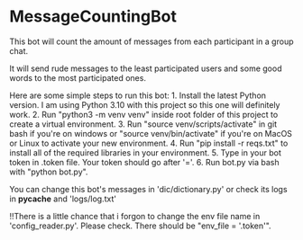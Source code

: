 # MessageCountingBot
This bot will count the amount of messages from each participant in a group chat.

It will send rude messages to the least participated users and some good words to the most participated ones. 

Here are some simple steps to run this bot:
    1. Install the latest Python version. I am using Python 3.10 with this project so this one will definitely work.
    2. Run "python3 -m venv venv" inside root folder of this project to create a virtual environment.
    3. Run "source venv/scripts/activate" in git bash if you're on windows or "source venv/bin/activate" if you're on MacOS or Linux to activate your new environment.
    4. Run "pip install -r reqs.txt" to install all of the required libraries in your environment.
    5. Type in your bot token in .token file. Your token should go after '='.
    6. Run bot.py via bash with "python bot.py".

You can change this bot's messages in 'dic/dictionary.py' or check its logs in __pycache__ and 'logs/log.txt'

!!There is a little chance that i forgon to change the env file name in 'config_reader.py'. Please check. There should be "env_file = '.token'".
